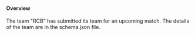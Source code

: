 #### Overview
The team "RCB" has submitted its team for an upcoming match. The details of the team are in the schema.json file.

